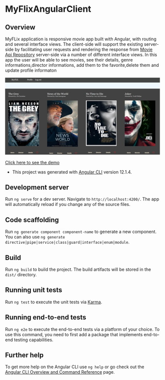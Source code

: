 # MyFlixAngularClient

## Overview
MyFLix application is responsive movie app built with Angular, with routing and several interface views. The client-side will support the existing
server-side by facilitating user requests and rendering the response from [Movie Api Repository](https://github.com/Begli0102/movie_api) server-side via a number of different interface views. In this app the user will be able to see movies, see their details, genre informations,director informations, add them to the favorite,delete them and update profile informaton

<img src ='src/image/angular.png'>

[Click here to see the demo ](https://begli0102.github.io/myFlix-Angular-client/welcome)


- This project was generated with [Angular CLI](https://github.com/angular/angular-cli) version 12.1.4.

## Development server

Run `ng serve` for a dev server. Navigate to `http://localhost:4200/`. The app will automatically reload if you change any of the source files.

## Code scaffolding

Run `ng generate component component-name` to generate a new component. You can also use `ng generate directive|pipe|service|class|guard|interface|enum|module`.

## Build

Run `ng build` to build the project. The build artifacts will be stored in the `dist/` directory.

## Running unit tests

Run `ng test` to execute the unit tests via [Karma](https://karma-runner.github.io).

## Running end-to-end tests

Run `ng e2e` to execute the end-to-end tests via a platform of your choice. To use this command, you need to first add a package that implements end-to-end testing capabilities.

## Further help

To get more help on the Angular CLI use `ng help` or go check out the [Angular CLI Overview and Command Reference](https://angular.io/cli) page.
